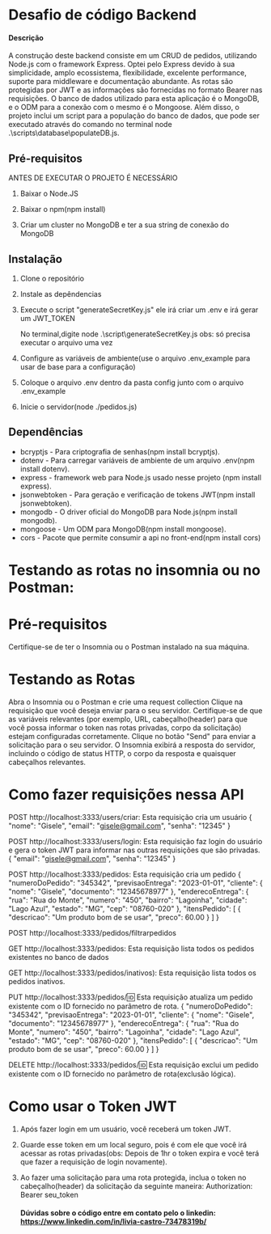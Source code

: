 # Desafio de código Backend

#### Descrição

A construção deste backend consiste em um CRUD de pedidos, utilizando Node.js com o framework Express. Optei pelo Express devido à sua simplicidade, amplo ecossistema, flexibilidade, excelente performance, suporte para middleware e documentação abundante. As rotas são protegidas por JWT e as informações são fornecidas no formato Bearer nas requisições. O banco de dados utilizado para esta aplicação é o MongoDB, e o ODM para a conexão com o mesmo é o Mongoose. Além disso, o projeto inclui um script para a população do banco de dados, que pode ser executado através do comando no terminal node .\scripts\database\populateDB.js.

## Pré-requisitos
ANTES DE EXECUTAR O PROJETO É NECESSÁRIO 

1. Baixar o Node.JS

2. Baixar o npm(npm install)

3. Criar um cluster no MongoDB e ter a sua string de conexão do MongoDB

## Instalação

1. Clone o repositório
2. Instale as depêndencias
3. Execute o script "generateSecretKey.js" ele irá criar um .env e irá gerar um JWT_TOKEN

    No terminal,digite node .\script\generateSecretKey.js obs: só precisa executar o arquivo uma vez

5. Configure as variáveis de ambiente(use o arquivo .env_example para usar de base para a configuração)
6. Coloque o arquivo .env dentro da pasta config junto com o arquivo .env_example
8. Inicie o servidor(node ./pedidos.js)
   
## Dependências
* bcryptjs - Para criptografia de senhas(npm install bcryptjs).
* dotenv - Para carregar variáveis de ambiente de um arquivo .env(npm install dotenv).
* express - framework web para Node.js usado nesse projeto (npm install express).
* jsonwebtoken - Para geração e verificação de tokens JWT(npm install jsonwebtoken).
* mongodb - O driver oficial do MongoDB para Node.js(npm install mongodb).
* mongoose - Um ODM para MongoDB(npm install mongoose).
* cors - Pacote que permite consumir a api no front-end(npm install cors)

# Testando as rotas no insomnia ou no Postman: 

# Pré-requisitos
Certifique-se de ter o Insomnia ou o Postman instalado na sua máquina.

# Testando as Rotas
Abra o Insomnia ou o Postman e crie uma request collection
Clique na requisição que você deseja enviar para o seu servidor. 
Certifique-se de que as variáveis relevantes (por exemplo, URL, cabeçalho(header) para que você possa informar o token nas rotas privadas, corpo da solicitação) estejam configuradas corretamente.
Clique no botão "Send" para enviar a solicitação para o seu servidor.
O Insomnia exibirá a resposta do servidor, incluindo o código de status HTTP, o corpo da resposta e quaisquer cabeçalhos relevantes.

# Como fazer requisições nessa API
POST http://localhost:3333/users/criar: Esta requisição cria um usuário
{
    "nome": "Gisele",
    "email": "gisele@gmail.com",
    "senha": "12345"
}

POST http://localhost:3333/users/login: Esta requisição faz login do usuário e gera o token JWT para informar nas outras requisições que são privadas.
{
     "email": "gisele@gmail.com",
    "senha": "12345"
}

POST http://localhost:3333/pedidos: Esta requisição cria um pedido
{
    "numeroDoPedido": "345342",
    "previsaoEntrega": "2023-01-01",
    "cliente": {
        "nome": "Gisele",
        "documento": "12345678977"
    },
    "enderecoEntrega": {
        "rua": "Rua do Monte",
        "numero": "450",
        "bairro": "Lagoinha",
        "cidade": "Lago Azul",
        "estado": "MG",
        "cep": "08760-020"
    },
    "itensPedido": [
        {
            "descricao": "Um produto bom de se usar",
            "preco": 60.00
        }
    ]
}

POST http://localhost:3333/pedidos/filtrarpedidos

GET http://localhost:3333/pedidos: Esta requisição lista todos os pedidos existentes no banco de dados

GET http://localhost:3333/pedidos/inativos): Esta requisição lista todos os pedidos inativos.

PUT http://localhost:3333/pedidos/:id: Esta requisição atualiza um pedido existente com o ID fornecido no parâmetro de rota.
{
    "numeroDoPedido": "345342",
    "previsaoEntrega": "2023-01-01",
    "cliente": {
        "nome": "Gisele",
        "documento": "12345678977"
    },
    "enderecoEntrega": {
        "rua": "Rua do Monte",
        "numero": "450",
        "bairro": "Lagoinha",
        "cidade": "Lago Azul",
        "estado": "MG",
        "cep": "08760-020"
    },
    "itensPedido": [
        {
            "descricao": "Um produto bom de se usar",
            "preco": 60.00
        }
    ]
}

DELETE http://localhost:3333/pedidos/:id: Esta requisição exclui um pedido existente com o ID fornecido no parâmetro de rota(exclusão lógica).



# Como usar o Token JWT
1. Após fazer login em um usuário, você receberá um token JWT.
2. Guarde esse token em um local seguro, pois é com ele que você irá acessar as rotas privadas(obs: Depois de 1hr o token expira e você terá que fazer a requisição de login novamente).
3. Ao fazer uma solicitação para uma rota protegida, inclua o token no cabeçalho(header) da solicitação da seguinte maneira: Authorization: Bearer seu_token

   #### Dúvidas sobre o código entre em contato pelo o linkedin: https://www.linkedin.com/in/livia-castro-73478319b/
 




